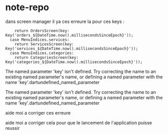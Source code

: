 # note-repo


dans screen manager il ya ces erreure la pour ces keys : 


        return OrdersScreen(key: Key('orders_${DateTime.now().millisecondsSinceEpoch}'));
      case MenuIndices.services:
        return ServicesScreen(key: Key('services_${DateTime.now().millisecondsSinceEpoch}'));
      case MenuIndices.categories:
        return CategoriesScreen(key: Key('categories_${DateTime.now().millisecondsSinceEpoch}'));



The named parameter 'key' isn't defined.
Try correcting the name to an existing named parameter's name, or defining a named parameter with the name 'key'.dartundefined_named_parameter

The named parameter 'key' isn't defined.
Try correcting the name to an existing named parameter's name, or defining a named parameter with the name 'key'.dartundefined_named_parameter


aide moi a corriger ces erreure 

aide moi a corriger cela pour que le lancement de l'application puisse reussir
